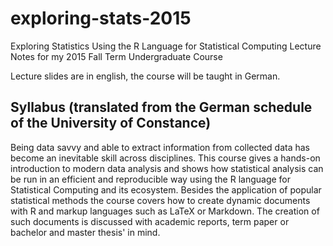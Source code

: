 # exploring-stats-2015
Exploring Statistics Using the R Language for Statistical Computing
Lecture Notes for my 2015 Fall Term Undergraduate Course

Lecture slides are in english, the course will be taught in German.

## Syllabus (translated from the German schedule of the University of Constance)
Being data savvy and able to extract information from collected data has become an inevitable skill across disciplines. This course gives a hands-on introduction to modern data analysis and shows how statistical analysis can be run in an efficient and reproducible way using the R language for Statistical Computing and its ecosystem. Besides the application of popular statistical methods the course covers how to create dynamic documents with R and markup languages such as LaTeX or Markdown. The creation of such documents is discussed with academic reports, term paper or bachelor and master thesis' in mind. 
